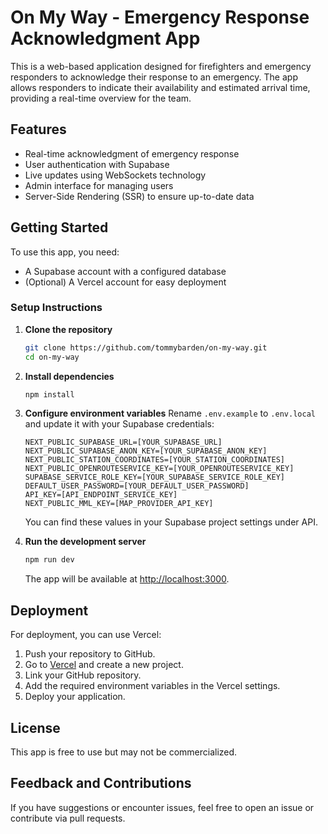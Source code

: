 # On My Way - Emergency Response Acknowledgment App

This is a web-based application designed for firefighters and emergency responders to acknowledge their response to an
emergency. The app allows responders to indicate their availability and estimated arrival time, providing a real-time
overview for the team.

## Features

- Real-time acknowledgment of emergency response
- User authentication with Supabase
- Live updates using WebSockets technology
- Admin interface for managing users
- Server-Side Rendering (SSR) to ensure up-to-date data

## Getting Started

To use this app, you need:

- A Supabase account with a configured database
- (Optional) A Vercel account for easy deployment

### Setup Instructions

1. **Clone the repository**

   ```bash
   git clone https://github.com/tommybarden/on-my-way.git
   cd on-my-way
   ```

2. **Install dependencies**

   ```bash
   npm install
   ```

3. **Configure environment variables**
   Rename `.env.example` to `.env.local` and update it with your Supabase credentials:

   ```
   NEXT_PUBLIC_SUPABASE_URL=[YOUR_SUPABASE_URL]
   NEXT_PUBLIC_SUPABASE_ANON_KEY=[YOUR_SUPABASE_ANON_KEY]
   NEXT_PUBLIC_STATION_COORDINATES=[YOUR_STATION_COORDINATES]
   NEXT_PUBLIC_OPENROUTESERVICE_KEY=[YOUR_OPENROUTESERVICE_KEY]
   SUPABASE_SERVICE_ROLE_KEY=[YOUR_SUPABASE_SERVICE_ROLE_KEY]
   DEFAULT_USER_PASSWORD=[YOUR_DEFAULT_USER_PASSWORD]
   API_KEY=[API_ENDPOINT_SERVICE_KEY]
   NEXT_PUBLIC_MML_KEY=[MAP_PROVIDER_API_KEY]
   ```

   You can find these values in your Supabase project settings under API.

4. **Run the development server**

   ```bash
   npm run dev
   ```

   The app will be available at [http://localhost:3000](http://localhost:3000).

## Deployment

For deployment, you can use Vercel:

1. Push your repository to GitHub.
2. Go to [Vercel](https://vercel.com/) and create a new project.
3. Link your GitHub repository.
4. Add the required environment variables in the Vercel settings.
5. Deploy your application.

## License

This app is free to use but may not be commercialized.

## Feedback and Contributions

If you have suggestions or encounter issues, feel free to open an issue or contribute via pull requests.

